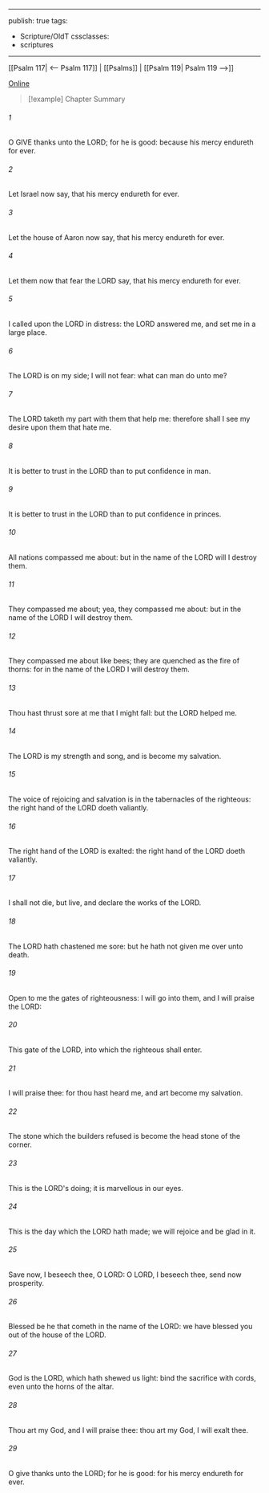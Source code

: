 

---
publish: true
tags:
  - Scripture/OldT
cssclasses:
  - scriptures
---
[[Psalm 117| <-- Psalm 117]] | [[Psalms]] | [[Psalm 119| Psalm 119 -->]]

[Online](https://churchofjesuschrist.org/study/scriptures/ot/ps/118?lang=eng)

>[!example] Chapter Summary
>
###### 1
O GIVE thanks unto the LORD; for he is good: because his mercy endureth for ever.
###### 2
Let Israel now say, that his mercy endureth for ever.
###### 3
Let the house of Aaron now say, that his mercy endureth for ever.
###### 4
Let them now that fear the LORD say, that his mercy endureth for ever.
###### 5
I called upon the LORD in distress: the LORD answered me, and set me in a large place.
###### 6
The LORD is on my side; I will not fear: what can man do unto me?
###### 7
The LORD taketh my part with them that help me: therefore shall I see my desire upon them that hate me.
###### 8
It is better to trust in the LORD than to put confidence in man.
###### 9
It is better to trust in the LORD than to put confidence in princes.
###### 10
All nations compassed me about: but in the name of the LORD will I destroy them.
###### 11
They compassed me about; yea, they compassed me about: but in the name of the LORD I will destroy them.
###### 12
They compassed me about like bees; they are quenched as the fire of thorns: for in the name of the LORD I will destroy them.
###### 13
Thou hast thrust sore at me that I might fall: but the LORD helped me.
###### 14
The LORD is my strength and song, and is become my salvation.
###### 15
The voice of rejoicing and salvation is in the tabernacles of the righteous: the right hand of the LORD doeth valiantly.
###### 16
The right hand of the LORD is exalted: the right hand of the LORD doeth valiantly.
###### 17
I shall not die, but live, and declare the works of the LORD.
###### 18
The LORD hath chastened me sore: but he hath not given me over unto death.
###### 19
Open to me the gates of righteousness: I will go into them, and I will praise the LORD:
###### 20
This gate of the LORD, into which the righteous shall enter.
###### 21
I will praise thee: for thou hast heard me, and art become my salvation.
###### 22
The stone which the builders refused is become the head stone of the corner.
###### 23
This is the LORD's doing; it is marvellous in our eyes.
###### 24
This is the day which the LORD hath made; we will rejoice and be glad in it.
###### 25
Save now, I beseech thee, O LORD: O LORD, I beseech thee, send now prosperity.
###### 26
Blessed be he that cometh in the name of the LORD: we have blessed you out of the house of the LORD.
###### 27
God is the LORD, which hath shewed us light: bind the sacrifice with cords, even unto the horns of the altar.
###### 28
Thou art my God, and I will praise thee: thou art my God, I will exalt thee.
###### 29
O give thanks unto the LORD; for he is good: for his mercy endureth for ever.




